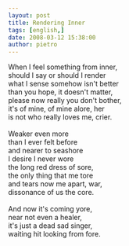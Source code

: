 ```yaml
---
layout: post
title: Rendering Inner
tags: [english,]
date: 2008-03-12 15:38:00
author: pietro
---
```

When I feel something from inner,<br/>should I say or should I render<br/>what I sense somehow isn't better<br/>than you hope, it doesn't matter,<br/>please now really you don't bother,<br/>it's of mine, of mine alore, her<br/>is not who really loves me, crier.<br/><br/>Weaker even more<br/>than I ever felt before<br/>and nearer to seashore<br/>I desire I never wore<br/>the long red dress of sore,<br/>the only thing that me tore<br/>and tears now me apart, war,<br/>dissonance of us the core.<br/><br/>And now it's coming yore,<br/>near not even a healer,<br/>it's just a dead sad singer,<br/>waiting hit looking from fore.

